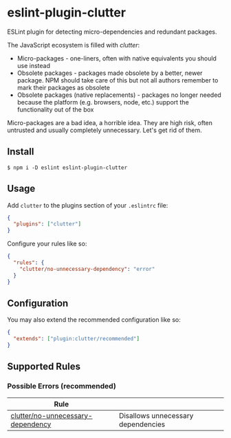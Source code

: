 # eslint-plugin-clutter

ESLint plugin for detecting micro-dependencies and redundant packages.

The JavaScript ecosystem is filled with _clutter_:

* Micro-packages - one-liners, often with native equivalents you should
use instead
* Obsolete packages - packages made obsolete by a better, newer package. NPM
should take care of this but not all authors remember to mark their 
packages as obsolete
* Obsolete packages (native replacements) - packages no longer needed because
the platform (e.g. browsers, node, etc.) support the functionality out
of the box

Micro-packages are a bad idea, a horrible idea. They are high risk,
often untrusted and usually completely unnecessary. Let's get rid of them.

## Install

```
$ npm i -D eslint eslint-plugin-clutter
```

## Usage

Add `clutter` to the plugins section of your `.eslintrc` file:

```json
{
  "plugins": ["clutter"]
}
```

Configure your rules like so:

```json
{
  "rules": {
    "clutter/no-unnecessary-dependency": "error"
  }
}
```

## Configuration

You may also extend the recommended configuration like so:

```json
{
  "extends": ["plugin:clutter/recommended"]
}
```

## Supported Rules

### Possible Errors (recommended)

| Rule                                                                    |                                                       |
| ----------------------------------------------------------------------- | ----------------------------------------------------- |
| [clutter/no-unnecessary-dependency](docs/rules/no-unnecessary-dependency.md) | Disallows unnecessary dependencies |
